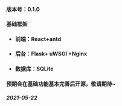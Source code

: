 #### 版本号：0.1.0
#### 基础框架
+ #### 前端：React+antd
+ #### 后台：Flask+ uWSGI +Nginx
+ #### 数据库：SQLite
#### 预期会在基础功能基本完善后开源，敬请期待~
##### 2021-05-22